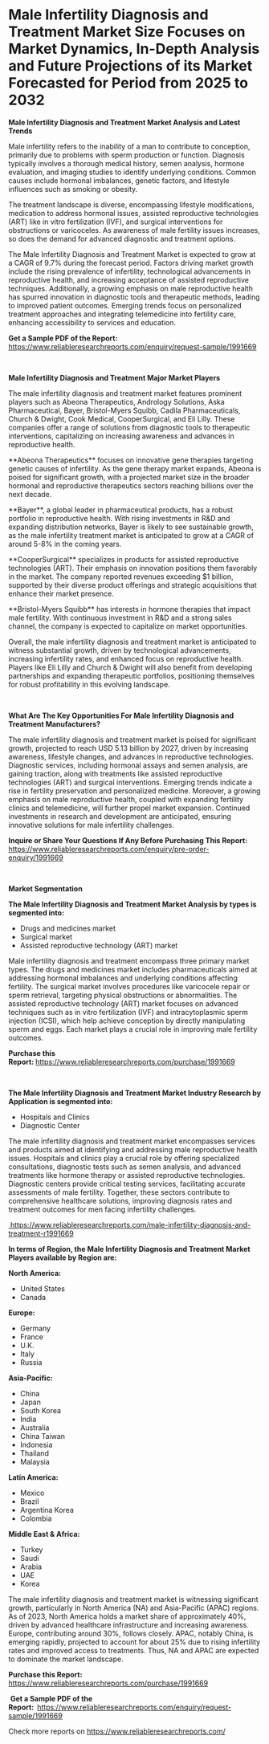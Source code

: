 <p><h1>Male Infertility Diagnosis and Treatment Market Size Focuses on Market Dynamics, In-Depth Analysis and Future Projections of its Market Forecasted for Period from 2025 to 2032</h1></p><p><strong>Male Infertility Diagnosis and Treatment Market Analysis and Latest Trends</strong></p>
<p><p>Male infertility refers to the inability of a man to contribute to conception, primarily due to problems with sperm production or function. Diagnosis typically involves a thorough medical history, semen analysis, hormone evaluation, and imaging studies to identify underlying conditions. Common causes include hormonal imbalances, genetic factors, and lifestyle influences such as smoking or obesity.</p><p>The treatment landscape is diverse, encompassing lifestyle modifications, medication to address hormonal issues, assisted reproductive technologies (ART) like in vitro fertilization (IVF), and surgical interventions for obstructions or varicoceles. As awareness of male fertility issues increases, so does the demand for advanced diagnostic and treatment options.</p><p>The Male Infertility Diagnosis and Treatment Market is expected to grow at a CAGR of 9.7% during the forecast period. Factors driving market growth include the rising prevalence of infertility, technological advancements in reproductive health, and increasing acceptance of assisted reproductive techniques. Additionally, a growing emphasis on male reproductive health has spurred innovation in diagnostic tools and therapeutic methods, leading to improved patient outcomes. Emerging trends focus on personalized treatment approaches and integrating telemedicine into fertility care, enhancing accessibility to services and education.</p></p>
<p><strong>Get a Sample PDF of the Report:&nbsp;</strong> <a href="https://www.reliableresearchreports.com/enquiry/request-sample/1991669?utm_campaign=2251&utm_medium=2&utm_source=Github&utm_content=ia&utm_term=03032025&utm_id=male-infertility-diagnosis-and-treatment">https://www.reliableresearchreports.com/enquiry/request-sample/1991669</a></p>
<p>&nbsp;</p>
<p><strong>Male Infertility Diagnosis and Treatment Major Market Players</strong></p>
<p><p>The male infertility diagnosis and treatment market features prominent players such as Abeona Therapeutics, Andrology Solutions, Aska Pharmaceutical, Bayer, Bristol-Myers Squibb, Cadila Pharmaceuticals, Church & Dwight, Cook Medical, CooperSurgical, and Eli Lilly. These companies offer a range of solutions from diagnostic tools to therapeutic interventions, capitalizing on increasing awareness and advances in reproductive health.</p><p>**Abeona Therapeutics** focuses on innovative gene therapies targeting genetic causes of infertility. As the gene therapy market expands, Abeona is poised for significant growth, with a projected market size in the broader hormonal and reproductive therapeutics sectors reaching billions over the next decade.</p><p>**Bayer**, a global leader in pharmaceutical products, has a robust portfolio in reproductive health. With rising investments in R&D and expanding distribution networks, Bayer is likely to see sustainable growth, as the male infertility treatment market is anticipated to grow at a CAGR of around 5-8% in the coming years.</p><p>**CooperSurgical** specializes in products for assisted reproductive technologies (ART). Their emphasis on innovation positions them favorably in the market. The company reported revenues exceeding $1 billion, supported by their diverse product offerings and strategic acquisitions that enhance their market presence.</p><p>**Bristol-Myers Squibb** has interests in hormone therapies that impact male fertility. With continuous investment in R&D and a strong sales channel, the company is expected to capitalize on market opportunities.</p><p>Overall, the male infertility diagnosis and treatment market is anticipated to witness substantial growth, driven by technological advancements, increasing infertility rates, and enhanced focus on reproductive health. Players like Eli Lilly and Church & Dwight will also benefit from developing partnerships and expanding therapeutic portfolios, positioning themselves for robust profitability in this evolving landscape.</p></p>
<p>&nbsp;</p>
<p><strong>What Are The Key Opportunities For Male Infertility Diagnosis and Treatment Manufacturers?</strong></p>
<p><p>The male infertility diagnosis and treatment market is poised for significant growth, projected to reach USD 5.13 billion by 2027, driven by increasing awareness, lifestyle changes, and advances in reproductive technologies. Diagnostic services, including hormonal assays and semen analysis, are gaining traction, along with treatments like assisted reproductive technologies (ART) and surgical interventions. Emerging trends indicate a rise in fertility preservation and personalized medicine. Moreover, a growing emphasis on male reproductive health, coupled with expanding fertility clinics and telemedicine, will further propel market expansion. Continued investments in research and development are anticipated, ensuring innovative solutions for male infertility challenges.</p></p>
<p><strong>Inquire or Share Your Questions If Any Before Purchasing This Report:</strong> <a href="https://www.reliableresearchreports.com/enquiry/pre-order-enquiry/1991669?utm_campaign=2251&utm_medium=2&utm_source=Github&utm_content=ia&utm_term=03032025&utm_id=male-infertility-diagnosis-and-treatment">https://www.reliableresearchreports.com/enquiry/pre-order-enquiry/1991669</a></p>
<p>&nbsp;</p>
<p><strong>Market Segmentation</strong></p>
<p><strong>The Male Infertility Diagnosis and Treatment Market Analysis by types is segmented into:</strong></p>
<p><ul><li>Drugs and medicines market</li><li>Surgical market</li><li>Assisted reproductive technology (ART) market</li></ul></p>
<p><p>Male infertility diagnosis and treatment encompass three primary market types. The drugs and medicines market includes pharmaceuticals aimed at addressing hormonal imbalances and underlying conditions affecting fertility. The surgical market involves procedures like varicocele repair or sperm retrieval, targeting physical obstructions or abnormalities. The assisted reproductive technology (ART) market focuses on advanced techniques such as in vitro fertilization (IVF) and intracytoplasmic sperm injection (ICSI), which help achieve conception by directly manipulating sperm and eggs. Each market plays a crucial role in improving male fertility outcomes.</p></p>
<p><strong>Purchase this Report:&nbsp;</strong><a href="https://www.reliableresearchreports.com/purchase/1991669?utm_campaign=2251&utm_medium=2&utm_source=Github&utm_content=ia&utm_term=03032025&utm_id=male-infertility-diagnosis-and-treatment">https://www.reliableresearchreports.com/purchase/1991669</a></p>
<p>&nbsp;</p>
<p><strong>The Male Infertility Diagnosis and Treatment Market Industry Research by Application is segmented into:</strong></p>
<p><ul><li>Hospitals and Clinics</li><li>Diagnostic Center</li></ul></p>
<p><p>The male infertility diagnosis and treatment market encompasses services and products aimed at identifying and addressing male reproductive health issues. Hospitals and clinics play a crucial role by offering specialized consultations, diagnostic tests such as semen analysis, and advanced treatments like hormone therapy or assisted reproductive technologies. Diagnostic centers provide critical testing services, facilitating accurate assessments of male fertility. Together, these sectors contribute to comprehensive healthcare solutions, improving diagnosis rates and treatment outcomes for men facing infertility challenges.</p></p>
<p><a href="https://www.reliableresearchreports.com/male-infertility-diagnosis-and-treatment-r1991669?utm_campaign=2251&utm_medium=2&utm_source=Github&utm_content=ia&utm_term=03032025&utm_id=male-infertility-diagnosis-and-treatment">&nbsp;https://www.reliableresearchreports.com/male-infertility-diagnosis-and-treatment-r1991669</a></p>
<p><strong>In terms of Region, the Male Infertility Diagnosis and Treatment Market Players available by Region are:</strong></p>
<p>
    <p> <strong> North America: </strong>
        <ul>
            <li>United States</li>
            <li>Canada</li>
        </ul>
        </p> 
    <p> <strong> Europe: </strong>
        <ul>
            <li>Germany</li>
            <li>France</li>
            <li>U.K.</li>
            <li>Italy</li>
            <li>Russia</li>
        </ul>
        </p> 
    <p> <strong> Asia-Pacific: </strong>
        <ul>
            <li>China</li>
            <li>Japan</li>
            <li>South Korea</li>
            <li>India</li>
            <li>Australia</li>
            <li>China Taiwan</li>
            <li>Indonesia</li>
            <li>Thailand</li>
            <li>Malaysia</li>
        </ul>
        </p> 
    <p> <strong> Latin America: </strong>
        <ul>
            <li>Mexico</li>
            <li>Brazil</li>
            <li>Argentina Korea</li>
            <li>Colombia</li>
        </ul>
        </p> 
    <p> <strong> Middle East & Africa: </strong>
        <ul>
            <li>Turkey</li>
            <li>Saudi</li>
            <li>Arabia</li>
            <li>UAE</li>
            <li>Korea</li>
        </ul>
    </p>
    </p>
<p><p>The male infertility diagnosis and treatment market is witnessing significant growth, particularly in North America (NA) and Asia-Pacific (APAC) regions. As of 2023, North America holds a market share of approximately 40%, driven by advanced healthcare infrastructure and increasing awareness. Europe, contributing around 30%, follows closely. APAC, notably China, is emerging rapidly, projected to account for about 25% due to rising infertility rates and improved access to treatments. Thus, NA and APAC are expected to dominate the market landscape.</p></p>
<p><strong>Purchase this Report: </strong><a href="https://www.reliableresearchreports.com/purchase/1991669?utm_campaign=2251&utm_medium=2&utm_source=Github&utm_content=ia&utm_term=03032025&utm_id=male-infertility-diagnosis-and-treatment">https://www.reliableresearchreports.com/purchase/1991669</a></p>
<p>&nbsp;<strong>Get a Sample PDF of the Report:&nbsp;&nbsp;</strong><a href="https://www.reliableresearchreports.com/enquiry/request-sample/1991669?utm_campaign=2251&utm_medium=2&utm_source=Github&utm_content=ia&utm_term=03032025&utm_id=male-infertility-diagnosis-and-treatment">https://www.reliableresearchreports.com/enquiry/request-sample/1991669</a></p>
<p><strong></strong></p>
<p>Check more reports on <a href="https://www.reliableresearchreports.com/?utm_campaign=2251&utm_medium=2&utm_source=Github&utm_content=ia&utm_term=03032025&utm_id=male-infertility-diagnosis-and-treatment">https://www.reliableresearchreports.com/</a></p>